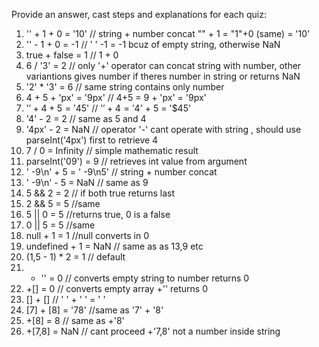 Provide an answer, cast steps and explanations for each quiz:
1.	'' + 1 + 0 = '10' // string + number concat "" + 1 = "1"+0 (same) = '10'
2.	'' - 1 + 0 = -1 // ' ' -1 = -1 bcuz of empty string, otherwise NaN
3.	true + false = 1 // 1 + 0
4.	6 / '3' = 2 // only '+' operator can concat string with number, other variantions gives number if theres number in string or returns NaN
5.	'2' * '3' = 6 // same string contains only number
6.	4 + 5 + 'px' = '9px' // 4+5 = 9 + 'px' = '9px'
7.	'$' + 4 + 5 = '$45' // '$'+ 4 = '$4' + 5 = '$45'
8.	'4' - 2 = 2 // same as 5 and 4
9.	'4px' - 2 = NaN  // operator '-' cant operate with string , should use parseInt('4px') first to retrieve 4
10.	7 / 0 = Infinity // simple mathematic result
11.	parseInt('09') = 9 // retrieves int value from argument
12.	'  -9\n' + 5 = '  -9\n5' // string + number concat
13.	'  -9\n' - 5 = NaN // same as 9
14.	5 && 2 = 2 // if both true returns last
15.	2 && 5 = 5 //same
16.	5 || 0 = 5 //returns true, 0 is a false
17.	0 || 5 = 5 //same
18.	null + 1 = 1 //null converts in 0
19.	undefined + 1 = NaN // same as as 13,9 etc
20.	(1,5 - 1) * 2 = 1 // default
21.	+ '' = 0 // converts empty string to number returns 0
22.	+[] = 0 // converts empty array +'' returns 0
23.	[] + [] // ' ' + ' ' = ' '
24.	[7] + [8] = '78' //same as '7' + '8'
25.	+[8] = 8 // same as +'8'
26.	+[7,8] = NaN // cant proceed +'7,8' not a number inside string


